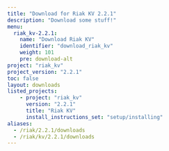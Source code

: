 ```yaml
---
title: "Download for Riak KV 2.2.1"
description: "Download some stuff!"
menu:
  riak_kv-2.2.1:
    name: "Download Riak KV"
    identifier: "download_riak_kv"
    weight: 101
    pre: download-alt
project: "riak_kv"
project_version: "2.2.1"
toc: false
layout: downloads
listed_projects:
    - project: "riak_kv"
      version: "2.2.1"
      title: "Riak KV"
      install_instructions_set: "setup/installing"
aliases:
  - /riak/2.2.1/downloads
  - /riak/kv/2.2.1/downloads
---
```


